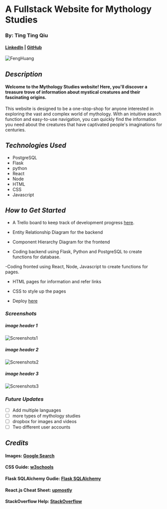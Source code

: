 # A Fullstack Website for Mythology Studies

### By: Ting Ting Qiu

#### [LinkedIn](https://www.linkedin.com/in/ting-ting-qiu-062587246/) | [GitHub](https://github.com/ttqiu)

![FengHuang](https://i.pinimg.com/originals/92/2f/90/922f90e9c3acb5f5a44804f9e5a1ab75.gif)

## **_Description_**

#### Welcome to the Mythology Studies website! Here, you'll discover a treasure trove of information about mystical creatures and their fascinating origins. 

This website is designed to be a one-stop-shop for anyone interested in exploring the vast and complex world of mythology. With an intuitive search function and easy-to-use navigation, you can quickly find the information you need about the creatures that have captivated people's imaginations for centuries.

## **_Technologies Used_**

- PostgreSQL
- Flask
- python
- React
- Node
- HTML
- CSS
- Javascript

## **_How to Get Started_**

- A Trello board to keep track of development progress [here](https://trello.com/b/Q8U4twIL/mythology-studies).

- Entity Relationship Diagram for the backend

- Component Hierarchy Diagram for the frontend

- Coding backend using Flask, Python and PostgreSQL to create functions for database.
 
 -Coding fronted using React, Node, Javascript to create functions for pages.

- HTML pages for information and refer links

- CSS to style up the pages

- Deploy [here]()

### **_Screenshots_**

##### image header 1

![Screenshots1]()

##### image header 2

![Screenshots2]()

##### image header 3

![Screenshots3]()

### **_Future Updates_**

- [ ] Add multiple languages
- [ ] more types of mythology studies
- [ ] dropbox for images and videos
- [ ] Two different user accounts

## **_Credits_**

#### Images: [Google Search](https://www.google.com/)

#### CSS Guide: [w3schools](https://www.w3schools.com/css/)

#### Flask SQLAlchemy Gudie: [Flask SQLAlchemy](https://flask-sqlalchemy.palletsprojects.com/en/3.0.x/)

#### React.js Cheat Sheet: [upmostly](https://upmostly.com/ultimate-reactjs-cheat-sheet/)

#### StackOverflow Help: [StackOverflow](https://stackoverflow.com/)
